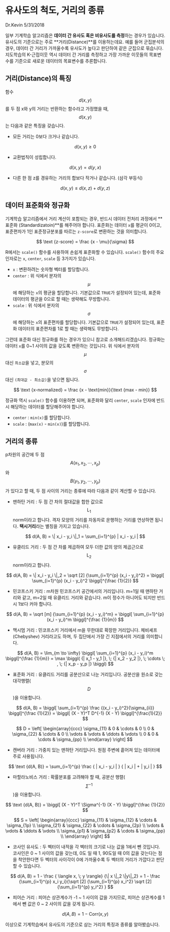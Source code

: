 유사도의 척도, 거리의 종류
================
Dr.Kevin
5/31/2018

일부 기계학습 알고리즘은 **데이터 간 유사도 혹은 비유사도를 측정**하는 경우가 있습니다. 유사도의 기준으로는 주로 **거리(Distance)**를 이용하는데요. 예를 들어 군집분석의 경우, 데이터 간 거리가 가까울수록 유사도가 높다고 판단하여 같은 군집으로 묶습니다. 지도학습의 K-근접이웃 역시 데이터 간 거리를 측정하고 가장 가까운 이웃들의 목표변수를 기준으로 새로운 데이터의 목표변수를 추론합니다.

거리(Distance)의 특징
---------------------

함수 $$ d(x, y) $$를 두 점 x와 y의 거리는 반환하는 함수라고 가정했을 때, $$ d(x, y) $$는 다음과 같은 특징을 갖습니다.

-   모든 거리는 0보다 크거나 같습니다.

  $$ d(x, y) ≥ 0 $$

-   교환법칙이 성립합니다.

  $$ d(x, y) = d(y, x) $$

-   다른 한 점 z를 경유하는 거리의 합보다 작거나 같습니다. (삼각 부등식)

  $$ d(x, y) ≤ d(x, z) + d(y, z) $$

데이터 표준화와 정규화
----------------------

기계학습 알고리즘에서 거리 계산이 포함되는 경우, 반드시 데이터 전처리 과정에서 **표준화 (Standardizatoin)**를 해주어야 합니다. 표준화는 데이터 `x`를 평균이 0이고, 표준편차가 1인 표준정규분포를 따르는 `z-score`로 변환하는 것을 의미합니다.

  $$ \text {z-score} = \frac {x - \mu}{\sigma} $$

R에서는 `scale()` 함수를 사용하여 손쉽게 표준화할 수 있습니다. `scale()` 함수의 주요 인자로는 `x`, `center`, `scale` 등 3가지가 있습니다.

-   `x` : 변환하려는 숫자형 벡터를 할당합니다.
-   `center` : 위 식에서 분자의 $$ \mu $$에 해당하는 `x`의 평균을 할당합니다. 기본값으로 `TRUE`가 설정되어 있는데, 표준화 데이터의 평균을 0으로 할 때는 생략해도 무방합니다.
-   `scale` : 위 식에서 분자의 $$ \sigma $$에 해당하는 `x`의 표준편차를 할당합니다. 기본값으로 `TRUE`가 설정되어 있는데, 표준화 데이터의 표준편차를 1로 할 때는 생략해도 무방합니다.

그런데 표준화 대신 정규화를 하는 경우가 있으니 참고로 소개해드리겠습니다. 정규화는 데이터 `x`를 0~1 사이의 값을 갖도록 변환하는 것입니다. 위 식에서 분자의 $$ \mu $$ 대신 `최소값`을 넣고, 분모의 $$ \sigma $$ 대신 `(최대값 - 최소값)`을 넣으면 됩니다.

  $$ \text {x-normalized} = \frac {x - \text{min}}{\text {max - min}} $$

정규화 역시 `scale()` 함수를 이용하면 되며, 표준화와 달리 `center`, `scale` 인자에 반드시 해당하는 데이터를 할당해주어야 합니다.

-   `center` : `min(x)`를 할당합니다.
-   `scale` : (`max(x)` - `min(x)`)를 할당합니다.

거리의 종류
-----------

p차원의 공간에 두 점 $$ A(x_1, x_2, \cdots, x_p) $$와 $$ B(y_1, y_2, \cdots, y_p) $$가 있다고 할 때, 두 점 사이의 거리는 종류에 따라 다음과 같이 계산할 수 있습니다.

-   맨하탄 거리 : 두 점 간 차의 절대값을 합한 값으로 $$ \text {L}_1 $$ norm이라고 합니다. 격자 모양의 거리를 자동차로 운행하는 거리를 연상하면 됩니다. **택시거리**라는 별칭을 가지고 있습니다.

  $$ d(A, B) = \| x_i - y_i \|_1 = \sum_{i=1}^{p} | x_i - y_i | $$

-   유클리드 거리 : 두 점 간 차를 제곱하여 모두 더한 값의 양의 제곱근으로 $$ \text {L}_2 $$ norm이라고 합니다.

  $$ d(A, B) = \| x_i - y_i \|_2 = \sqrt [2] {\sum_{i=1}^{p} (x_i - y_i)^2} = \biggl[ \sum_{i=1}^{p} (x_i - y_i)^2 \biggl]^{\frac {1}{2}} $$

-   민코프스키 거리 : m차원 민코프스키 공간에서의 거리입니다. m=1일 때 맨하탄 거리와 같고, m=2일 때 유클리드 거리와 같습니다. m이 정수가 아니어도 되지만 반드시 1보다 커야 합니다.

  $$ d(A, B) = \sqrt [m] {\sum_{i=1}^{p} (x_i - y_i)^m} = \biggl[ \sum_{i=1}^{p} (x_i - y_i)^m \biggl]^{\frac {1}{m}} $$

-   맥시멈 거리 : 민코프스키 거리에서 m을 무한대로 확장한 거리입니다. 체비셰프(Chebyshev) 거리라고도 하며, 두 집단에서 가장 긴 지점에서의 거리를 의미합니다.

  $$ d(A, B) = \lim_{m \to \infty} \biggl[ \sum_{i=1}^{p} (x_i - y_i)^m \biggl]^{\frac {1}{m}} = \max \biggl( {| x_1 - y_1 |}, \; {| x_2 - y_2 |}, \; \cdots \; , \; {| x_p - y_p |} \biggl) $$

-   표준화 거리 : 유클리드 거리를 공분산으로 나눈 거리입니다. 공분산을 원소로 갖는 대각행렬($$ D $$)을 이용합니다.

  $$ d(A, B) = \biggl[ \sum_{i=1}^{p} \frac {(x_i - y_i)^2}{\sigma_{ii}} \biggl]^{\frac {1}{2}} = \biggl[ (X - Y)^T D^{-1} (X - Y) \biggl]^{\frac{1}{2}} $$

  $$ D = \left[ \begin{array}{ccc} \sigma_{11} & 0 & \cdots & 0 \\ 0 & \sigma_{22} & \cdots & 0 \\ \vdots & \vdots & \ddots & \vdots \\ 0 & 0 & \cdots & \sigma_{pp} \\ \end{array} \right] $$

-   캔버라 거리 : 가중치 있는 맨하탄 거리입니다. 원점 주변에 흩어져 있는 데이터에 주로 사용됩니다.

  $$ \text {d(A, B)} = \sum_{i=1}^{p} \frac { | x_i - y_i | } { | x_i |  +  | y_i | } $$

-   마할라노비스 거리 : 확률분포를 고려해야 할 때, 공분산 행렬($$ \Sigma^{-1} $$)을 이용합니다.

  $$ \text {d(A, B)} = \biggl[ (X - Y)^T \Sigma^{-1} (X - Y) \biggl]^{\frac {1}{2}} $$

  $$ S = \left[ \begin{array}{ccc} \sigma_{11} & \sigma_{12} & \cdots & \sigma_{1p} \\ \sigma_{21} & \sigma_{22} & \cdots & \sigma_{2p} \\ \vdots & \vdots & \ddots & \vdots \\ \sigma_{p1} & \sigma_{p2} & \cdots & \sigma_{pp} \\ \end{array} \right] $$

-   코사인 유사도 : 두 벡터이 내적을 각 벡터의 크기로 나눈 값을 1에서 뺀 것입니다. 코사인은 0 ~ 1 사이의 값을 갖는데, 0도 일 때 1, 90도일 때 0의 값을 갖는다는 점을 착안한다면 두 벡터의 사이각이 0에 가까울수록 두 벡터의 거리가 가깝다고 판단할 수 있습니다.

  $$ d(A, B) = 1 - \frac { \langle x, \; y \rangle} {\| x \|_2 \|y\|_2} = 1 - \frac {\sum_{i=1}^{p} x_i y_i}{\sqrt [2] {\sum_{i=1}^{p} x_i^2} \sqrt [2] {\sum_{i=1}^{p} y_i^2} } $$

-   피어슨 거리 : 피어슨 상관계수가 -1 ~ 1 사이의 값을 가지므로, 피어슨 상관계수를 1에서 뺀 값은 0 ~ 2 사이의 값을 갖게 됩니다.

  $$ d(A, B) = 1 − \text {Corr} (x, y) $$

이상으로 기계학습에서 유사도의 기준으로 삼는 거리의 특징과 종류를 알아봤습니다.
